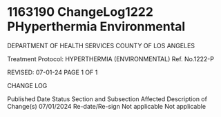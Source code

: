 # 1163190 ChangeLog1222 PHyperthermia Environmental

DEPARTMENT OF HEALTH SERVICES 
COUNTY OF LOS ANGELES 
 
Treatment Protocol: HYPERTHERMIA (ENVIRONMENTAL) Ref. No.1222-P 
 
 
 
 
 
 
REVISED: 07-01-24 PAGE 1 OF 1 
 
CHANGE LOG 
 
Published 
Date 
Status Section and 
Subsection Affected 
Description of Change(s) 
07/01/2024 Re-date/Re-sign Not applicable Not applicable
